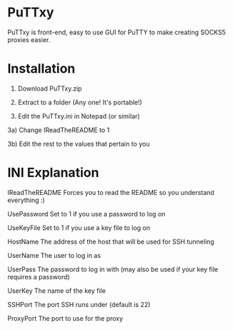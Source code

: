 PuTTxy
======

PuTTxy is front-end, easy to use GUI for PuTTY to make creating SOCKS5 proxies easier.

Installation
======

1) Download PuTTxy.zip

2) Extract to a folder (Any one! It's portable!)

3) Edit the PuTTxy.ini in Notepad (or similar)

3a) Change IReadTheREADME to 1

3b) Edit the rest to the values that pertain to you

INI Explanation
======

IReadTheREADME  Forces you to read the README so you understand everything :)

UsePassword     Set to 1 if you use a password to log on

UseKeyFile      Set to 1 if you use a key file to log on

HostName        The address of the host that will be used for SSH tunneling

UserName        The user to log in as

UserPass        The password to log in with (may also be used if your key file requires a password)

UserKey         The name of the key file

SSHPort         The port SSH runs under (default is 22)

ProxyPort       The port to use for the proxy
